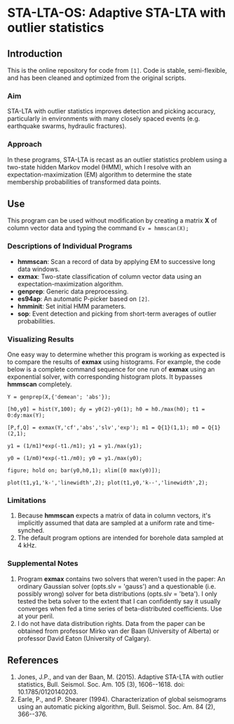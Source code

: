 # STA-LTA-OS: Adaptive STA-LTA with outlier statistics

## Introduction
This is the online repository for code from `[1]`. Code is stable, semi-flexible, and has been cleaned and optimized from the original scripts.

### Aim
STA-LTA with outlier statistics improves detection and picking accuracy, particularly in environments with many closely spaced events (e.g. earthquake swarms, hydraulic fractures). 

### Approach
In these programs, STA-LTA is recast as an outlier statistics problem using a two-state hidden Markov model (HMM), which I resolve with an expectation-maximization (EM) algorithm to determine the state membership probabilities of transformed data points.

## Use
This program can be used without modification by creating a matrix **X** of column vector data and typing the command 
`Ev = hmmscan(X);`

### Descriptions of Individual Programs
* **hmmscan**: Scan a record of data by applying EM to successive long data windows.
* **exmax**: Two-state classification of column vector data using an expectation-maximization algorithm. 
* **genprep**: Generic data preprocessing.
* **es94ap**: An automatic P-picker based on `[2]`. 
* **hmminit**: Set initial HMM parameters.
* **sop**: Event detection and picking from short-term averages of outlier probabilities.

### Visualizing Results
One easy way to determine whether this program is working as expected is to compare the results of **exmax** using histograms. For example, the code below is a complete command sequence for one run of **exmax** using an exponential solver, with corresponding histogram plots. It bypasses **hmmscan** completely.
 
 `Y = genprep(X,{'demean'; 'abs'});`

 `[h0,y0] = hist(Y,100); dy = y0(2)-y0(1); h0 = h0./max(h0); t1 = 0:dy:max(Y);`

 `[P,f,Q] = exmax(Y,'cf','abs','slv','exp'); m1 = Q{1}(1,1); m0 = Q{1}(2,1);`

 `y1 = (1/m1)*exp(-t1./m1); y1 = y1./max(y1);`

 `y0 = (1/m0)*exp(-t1./m0); y0 = y1./max(y0);`

 `figure; hold on; bar(y0,h0,1); xlim([0 max(y0)]); `

 `plot(t1,y1,'k-','linewidth',2); plot(t1,y0,'k--','linewidth',2);`

### Limitations
1. Because **hmmscan** expects a matrix of data in column vectors, it's implicitly assumed that data are sampled at a uniform rate and time-synched.
2. The default program options are intended for borehole data sampled at 4 kHz.

### Supplemental Notes
1. Program **exmax** contains two solvers that weren't used in the paper: An ordinary Gaussian solver (opts.slv = 'gauss') and a questionable (i.e. possibly wrong) solver for beta distributions (opts.slv = 'beta'). I only tested the beta solver to the extent that I can confidently say it usually converges when fed a time series of beta-distributed coefficients. Use at your peril.
2. I do not have data distribution rights. Data from the paper can be obtained from professor Mirko van der Baan (University of Alberta) or professor David Eaton (University of Calgary).

## References
1. Jones, J.P., and van der Baan, M. (2015). Adaptive STA-LTA with outlier statistics, Bull. Seismol. Soc. Am.  105 (3), 1606--1618. doi: 10.1785/0120140203.
2. Earle, P., and P. Shearer (1994). Characterization of global seismograms using an automatic picking algorithm, Bull. Seismol. Soc. Am. 84 (2), 366--376.
